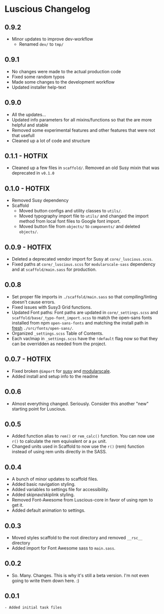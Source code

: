 Luscious Changelog
==================

0.9.2
----------------
- Minor updates to improve dev-workflow
  - Renamed `dev/` to `tmp/`

0.9.1
----------------
- No changes were made to the actual production code
- Fixed some random typos
- Made some changes to the development workflow
- Updated installer help-text

0.9.0
----------------
- All the updates...
- Updated info parameters for all mixins/functions so that the are more helpful and stable
- Removed some experimental features and other features that were not that usefull
- Cleaned up a lot of code and structure

0.1.1 - HOTFIX
----------------
- Cleaned up a few files in `scaffold/`. Removed an old Susy mixin that was deprecated in `v0.1.0`

0.1.0 - HOTFIX
----------------
- Removed Susy dependency
- Scaffold
	- Moved button configs and utility classes to `utils/`.
	- Moved typography import file to `utils/` and changed the import method from local font files to Google font import.
	- Moved button file from `objects/` to `components/` and deleted `objects/`.

0.0.9 - HOTFIX
----------------
- Deleted a deprecated vendor import for Susy at `core/_luscious.scss`.
- Fixed paths at `core/_luscious.scss` for `modularscale-sass` dependency and at `scaffold/main.sass` for production.

0.0.8
----------------
- Set proper file imports in `./scaffold/main.sass` so that compiling/linting doesn't cause errors.
- Fixed issues with Susy3 Grid functions.
- Updated Font paths: Font paths are updated in `core/_settings.scss` and `scaffold/base/_typo-font_import.scss` to match the open-sans fonts installed from npm `open-sans-fonts` and matching the install path in [fresh](https://git.io/fpf3e) `./src/fonts/open-sans/`.
- Organized `_settings.scss` Table of Contents.
- Each var/map in `_settings.scss` have the `!default` flag now so that they can be overridden as needed from the project.


0.0.7 - HOTFIX
----------------
- Fixed broken `@import` for [susy](https://www.npmjs.com/package/susy) and [modularscale](https://github.com/modularscale/modularscale-sass).
- Added install and setup info to the readme


0.0.6
----------------
- Almost everything changed. Seriously. Consider this another "new" starting point for Luscious.


0.0.5
----------------
- Added function alias to `rem()` or `rem_calc()` function. You can now use `r()` to calculate the rem equivalent or a `px` unit.
- Changed units used in Scaffold to now use the `r()` (rem) function instead of using rem units directly in the SASS.


0.0.4
----------------
- A bunch of minor updates to scaffold files.
- Added basic navigation styling.
- Added variables to settings file for accessibility.
- Added skipnav/skiplink styling.
- Removed Font-Awesome from Luscious-core in favor of using npm to get it.
- Added default animation to settings.


0.0.3
----------------
- Moved styles scaffold to the root directory and removed `__rsc__` directory
- Added import for Font Awesome sass to `main.sass`.


0.0.2
----------------
- So. Many. Changes. This is why it's still a beta version. I'm not even going to write them down here. :)


0.0.1
----------------
	- Added initial task files
